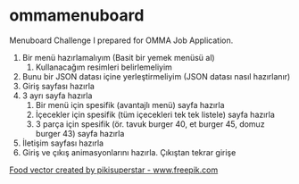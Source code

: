 # ommamenuboard
Menuboard Challenge I prepared for OMMA Job Application.

<ol>
  <li>Bir menü hazırlamalıyım (Basit bir yemek menüsü al)
    <ol>
      <li>Kullanacağım resimleri belirlemeliyim</li>
    </ol>
  </li>
  <li>Bunu bir JSON datası içine yerleştirmeliyim (JSON datası nasıl hazırlanır)</li>
  <li>Giriş sayfası hazırla</li>
  <li>3 ayrı sayfa hazırla
    <ol>
      <li>Bir menü için spesifik (avantajlı menü) sayfa hazırla</li>
      <li>İçecekler için spesifik (tüm içecekleri tek tek listele) sayfa hazırla</li>
      <li>3 parça için spesifik (ör. tavuk burger 40, et burger 45, domuz burger 43) sayfa hazırla</li>
    </ol>
   </li>
  <li>İletişim sayfası hazırla</li>
  <li>Giriş ve çıkış animasyonlarını hazırla. Çıkıştan tekrar girişe</li>
</ol>

<a href="https://www.freepik.com/vectors/food">Food vector created by pikisuperstar - www.freepik.com</a>
